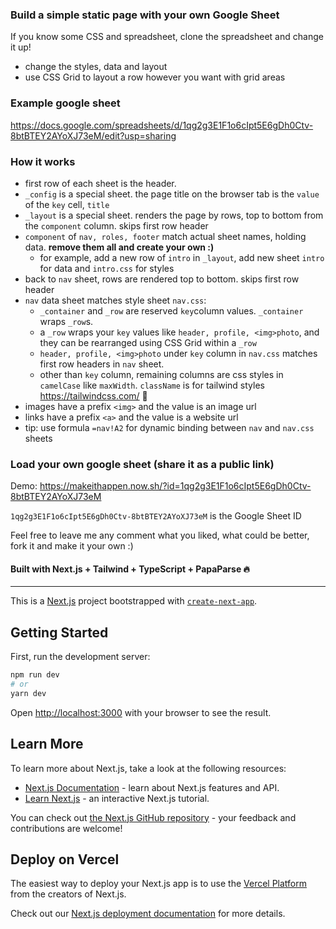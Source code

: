 ### Build a simple static page with your own Google Sheet

If you know some CSS and spreadsheet, clone the spreadsheet and change it up!
- change the styles, data and layout
- use CSS Grid to layout a row however you want with grid areas

### Example google sheet
https://docs.google.com/spreadsheets/d/1qg2g3E1F1o6cIpt5E6gDh0Ctv-8btBTEY2AYoXJ73eM/edit?usp=sharing

### How it works
- first row of each sheet is the header.
- `_config` is a special sheet. the page title on the browser tab is the `value` of the `key` cell, `title`
- `_layout` is a special sheet. renders the page by rows, top to bottom from the `component` column. skips first row header
- `component` of `nav, roles, footer` match actual sheet names, holding data. **remove them all and create your own :)**
  - for example, add a new row of `intro` in `_layout`, add new sheet `intro` for data and `intro.css` for styles
- back to `nav` sheet, rows are rendered top to bottom. skips first row header
- `nav` data sheet matches style sheet `nav.css`:
  - `_container` and `_row` are reserved `key`column values. `_container` wraps `_row`s. 
  - a `_row` wraps your `key` values like `header, profile, <img>photo`, and they can be rearranged using CSS Grid within a `_row`
  - `header, profile, <img>photo` under `key` column in `nav.css` matches first row headers in `nav` sheet. 
  - other than `key` column, remaining columns are css styles in `camelCase` like `maxWidth`. `className` is for tailwind styles  https://tailwindcss.com/ :tada:
- images have a prefix `<img>` and the value is an image url
- links have a prefix `<a>` and the value is a website url
- tip: use formula `=nav!A2` for dynamic binding between `nav` and `nav.css` sheets



### Load your own google sheet (share it as a public link)


Demo: https://makeithappen.now.sh/?id=1qg2g3E1F1o6cIpt5E6gDh0Ctv-8btBTEY2AYoXJ73eM

`1qg2g3E1F1o6cIpt5E6gDh0Ctv-8btBTEY2AYoXJ73eM` is the Google Sheet ID

Feel free to leave me any comment what you liked, what could be better, fork it and make it your own :)

#### Built with  Next.js + Tailwind + TypeScript + PapaParse :fire:


---

This is a [Next.js](https://nextjs.org/) project bootstrapped with [`create-next-app`](https://github.com/zeit/next.js/tree/canary/packages/create-next-app).

## Getting Started

First, run the development server:

```bash
npm run dev
# or
yarn dev
```

Open [http://localhost:3000](http://localhost:3000) with your browser to see the result.


## Learn More

To learn more about Next.js, take a look at the following resources:

- [Next.js Documentation](https://nextjs.org/docs) - learn about Next.js features and API.
- [Learn Next.js](https://nextjs.org/learn) - an interactive Next.js tutorial.

You can check out [the Next.js GitHub repository](https://github.com/zeit/next.js/) - your feedback and contributions are welcome!

## Deploy on Vercel

The easiest way to deploy your Next.js app is to use the [Vercel Platform](https://vercel.com/import?utm_medium=default-template&filter=next.js&utm_source=create-next-app&utm_campaign=create-next-app-readme) from the creators of Next.js.

Check out our [Next.js deployment documentation](https://nextjs.org/docs/deployment) for more details.
